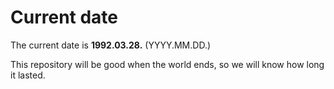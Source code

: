 # Current date

The current date is **1992.03.28.** (YYYY.MM.DD.)

This repository will be good when the world ends, so we will know how long it lasted.